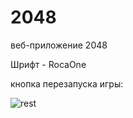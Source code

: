 # 2048
веб-приложение 2048

Шрифт - RocaOne

кнопка перезапуска игры:

![rest](https://github.com/cherrypasska/2048/assets/144723038/e701096a-3be4-4bca-8285-babe092a2ef2)
